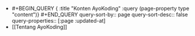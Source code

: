 - #+BEGIN_QUERY
  {
  :title "Konten AyoKoding"
  :query (page-property type "content")}
  #+END_QUERY
  query-sort-by:: page
  query-sort-desc:: false
  query-properties:: [:page :updated-at]
- [[Tentang AyoKoding]]

